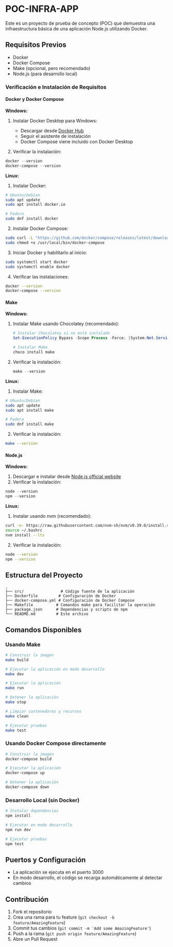 # POC-INFRA-APP

Este es un proyecto de prueba de concepto (POC) que demuestra una infraestructura básica de una aplicación Node.js utilizando Docker.

## Requisitos Previos

- Docker
- Docker Compose
- Make (opcional, pero recomendado)
- Node.js (para desarrollo local)

### Verificación e Instalación de Requisitos

#### Docker y Docker Compose

**Windows:**
1. Instalar Docker Desktop para Windows:
   - Descargar desde [Docker Hub](https://hub.docker.com/editions/community/docker-ce-desktop-windows)
   - Seguir el asistente de instalación
   - Docker Compose viene incluido con Docker Desktop

2. Verificar la instalación:
```powershell
docker --version
docker-compose --version
```

**Linux:**
1. Instalar Docker:
```bash
# Ubuntu/Debian
sudo apt update
sudo apt install docker.io

# Fedora
sudo dnf install docker
```

2. Instalar Docker Compose:
```bash
sudo curl -L "https://github.com/docker/compose/releases/latest/download/docker-compose-$(uname -s)-$(uname -m)" -o /usr/local/bin/docker-compose
sudo chmod +x /usr/local/bin/docker-compose
```

3. Iniciar Docker y habilitarlo al inicio:
```bash
sudo systemctl start docker
sudo systemctl enable docker
```

4. Verificar las instalaciones:
```bash
docker --version
docker-compose --version
```

#### Make

**Windows:**
1. Instalar Make usando Chocolatey (recomendado):
   ```powershell
   # Instalar Chocolatey si no está instalado
   Set-ExecutionPolicy Bypass -Scope Process -Force; [System.Net.ServicePointManager]::SecurityProtocol = [System.Net.ServicePointManager]::SecurityProtocol -bor 3072; iex ((New-Object System.Net.WebClient).DownloadString('https://chocolatey.org/install.ps1'))
   
   # Instalar Make
   choco install make
   ```

2. Verificar la instalación:
   ```powershell
   make --version
   ```

**Linux:**
1. Instalar Make:
```bash
# Ubuntu/Debian
sudo apt update
sudo apt install make

# Fedora
sudo dnf install make
```

2. Verificar la instalación:
```bash
make --version
```

#### Node.js

**Windows:**
1. Descargar e instalar desde [Node.js official website](https://nodejs.org/)
2. Verificar la instalación:
```powershell
node --version
npm --version
```

**Linux:**
1. Instalar usando nvm (recomendado):
```bash
curl -o- https://raw.githubusercontent.com/nvm-sh/nvm/v0.39.0/install.sh | bash
source ~/.bashrc
nvm install --lts
```

2. Verificar la instalación:
```bash
node --version
npm --version
```

## Estructura del Proyecto

```
.
├── src/                # Código fuente de la aplicación
├── Dockerfile         # Configuración de Docker
├── docker-compose.yml # Configuración de Docker Compose
├── Makefile          # Comandos make para facilitar la operación
├── package.json      # Dependencias y scripts de npm
└── README.md         # Este archivo
```

## Comandos Disponibles

### Usando Make

```bash
# Construir la imagen
make build

# Ejecutar la aplicación en modo desarrollo
make dev

# Ejecutar la aplicación
make run

# Detener la aplicación
make stop

# Limpiar contenedores y recursos
make clean

# Ejecutar pruebas
make test
```

### Usando Docker Compose directamente

```bash
# Construir la imagen
docker-compose build

# Ejecutar la aplicación
docker-compose up

# Detener la aplicación
docker-compose down
```

### Desarrollo Local (sin Docker)

```bash
# Instalar dependencias
npm install

# Ejecutar en modo desarrollo
npm run dev

# Ejecutar pruebas
npm test
```

## Puertos y Configuración

- La aplicación se ejecuta en el puerto 3000
- En modo desarrollo, el código se recarga automáticamente al detectar cambios

## Contribución

1. Fork el repositorio
2. Crea una rama para tu feature (`git checkout -b feature/AmazingFeature`)
3. Commit tus cambios (`git commit -m 'Add some AmazingFeature'`)
4. Push a la rama (`git push origin feature/AmazingFeature`)
5. Abre un Pull Request
